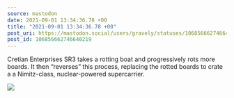```yaml
---
source: mastodon
date: 2021-09-01 13:34:36.78 +00
title: "2021-09-01 13:34:36.78 +00"
post_uri: https://mastodon.social/users/gravely/statuses/106856662746640219
post_id: 106856662746640219
---
```

Cretian Enterprises SR3 takes a rotting boat and progressively rots more boards. It then “reverses” this process, replacing the rotted boards to crate a a Nimitz-class, nuclear-powered supercarrier.


![](/images/106856662695440969.jpg)

